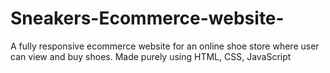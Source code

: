 # Sneakers-Ecommerce-website-
A fully responsive ecommerce website for an online shoe store where user can view and buy shoes. Made purely using HTML, CSS, JavaScript

